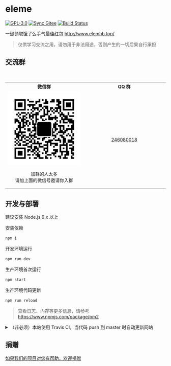 # eleme

[![GPL-3.0](https://img.shields.io/badge/license-GPL--3.0-blue.svg)](LICENSE)
[![Sync Gitee](https://img.shields.io/badge/sync-gitee-green.svg)](https://gitee.com/game-helper/eleme)
[![Build Status](https://travis-ci.org/game-helper/eleme.svg?branch=master)](https://travis-ci.org/game-helper/eleme)

一键领取饿了么手气最佳红包 http://www.elemhb.top/

> 仅供学习交流之用，请勿用于非法用途，否则产生的一切后果自行承担

## 交流群

<table>
  <tr>
    <th>微信群</th>
    <th>QQ 群</th>
  </tr>
  <tr></tr>
  <tr>
    <td align="center" width="300">
      <img src="public/wx.png"><p>加群的人太多<br>请加上面的微信号邀请你入群</p>
    </td>
    <td align="center" width="300"><a href="https://shang.qq.com/wpa/qunwpa?idkey=ce7ff4d1b5050c3bafff8f16c3cae4b1eec37916053865b86527347d680e03ec">246080018</a></td>
  </tr>
</table>

## 开发与部署

建议安装 Node.js 9.x 以上

安装依赖

```bash
npm i
```

开发环境运行

```bash
npm run dev
```

生产环境首次运行

```bash
npm start
```

生产环境代码更新

```bash
npm run reload
```

> 查看日志、内存等更多信息，请参考 https://www.npmjs.com/package/pm2

<details>
  <summary>（非必须）本站使用 Travis CI，当代码 push 到 master 时自动更新网站</summary>
  <br>
  
  客户端上传到阿里云 OSS，服务端通过 POST /publish 触发更新
  
  需提前在开发机、CI、服务器上设置以下环境变量
  
  ```bash
  ELEME_PUBLISH_KEY = 部署密钥 可以是任意的约定值 防止他人刷接口频繁部署
  ALIOSS_ACCESS_KEY_ID = 阿里云 OSS ID
  ALIOSS_ACCESS_KEY_SECRET = 阿里云 OSS SECRET
  ```
  
  给脚本权限
  
  ```bash
  chmod 777 publish.sh
  ```
</details>

## 捐赠

[如果我们的项目对您有帮助，欢迎捐赠](https://github.com/game-helper/donate)
